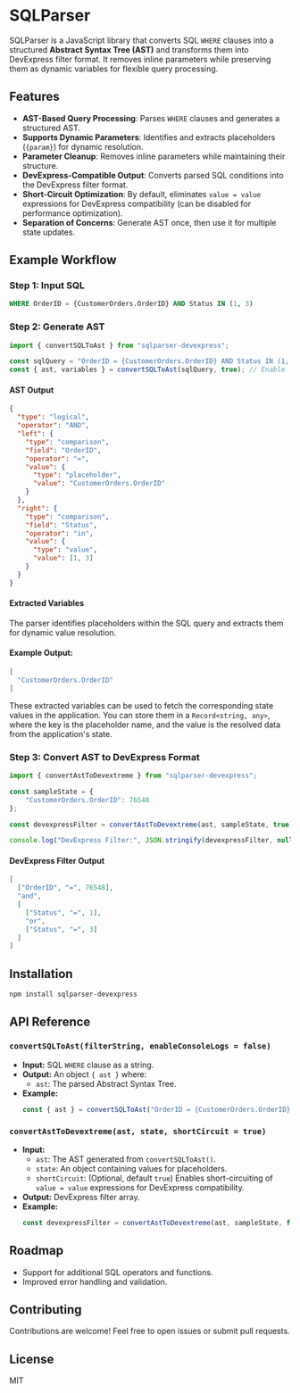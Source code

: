 # SQLParser

SQLParser is a JavaScript library that converts SQL `WHERE` clauses into a structured **Abstract Syntax Tree (AST)** and transforms them into DevExpress filter format. It removes inline parameters while preserving them as dynamic variables for flexible query processing.

## Features

- **AST-Based Query Processing**: Parses `WHERE` clauses and generates a structured AST.
- **Supports Dynamic Parameters**: Identifies and extracts placeholders (`{param}`) for dynamic resolution.
- **Parameter Cleanup**: Removes inline parameters while maintaining their structure.
- **DevExpress-Compatible Output**: Converts parsed SQL conditions into the DevExpress filter format.
- **Short-Circuit Optimization**: By default, eliminates `value = value` expressions for DevExpress compatibility (can be disabled for performance optimization).
- **Separation of Concerns**: Generate AST once, then use it for multiple state updates.

## Example Workflow

### **Step 1: Input SQL**

```sql
WHERE OrderID = {CustomerOrders.OrderID} AND Status IN (1, 3)
```

### **Step 2: Generate AST**

```javascript
import { convertSQLToAst } from "sqlparser-devexpress";

const sqlQuery = "OrderID = {CustomerOrders.OrderID} AND Status IN (1, 3)";
const { ast, variables } = convertSQLToAst(sqlQuery, true); // Enable logs
```

#### **AST Output**

```json
{
  "type": "logical",
  "operator": "AND",
  "left": {
    "type": "comparison",
    "field": "OrderID",
    "operator": "=",
    "value": {
      "type": "placeholder",
      "value": "CustomerOrders.OrderID"
    }
  },
  "right": {
    "type": "comparison",
    "field": "Status",
    "operator": "in",
    "value": {
      "type": "value",
      "value": [1, 3]
    }
  }
}
```

#### Extracted Variables  

The parser identifies placeholders within the SQL query and extracts them for dynamic value resolution.  

#### **Example Output:**  
```json
[
  "CustomerOrders.OrderID"
]
```  

These extracted variables can be used to fetch the corresponding state values in the application. You can store them in a `Record<string, any>`, where the key is the placeholder name, and the value is the resolved data from the application's state.



### **Step 3: Convert AST to DevExpress Format**

```javascript
import { convertAstToDevextreme } from "sqlparser-devexpress";

const sampleState = {
    "CustomerOrders.OrderID": 76548
};

const devexpressFilter = convertAstToDevextreme(ast, sampleState, true); // Short-circuit enabled (default)

console.log("DevExpress Filter:", JSON.stringify(devexpressFilter, null, 2));
```

#### **DevExpress Filter Output**

```json
[
  ["OrderID", "=", 76548],
  "and",
  [
    ["Status", "=", 1],
    "or",
    ["Status", "=", 3]
  ]
]
```

## Installation

```sh
npm install sqlparser-devexpress
```

## API Reference

### `convertSQLToAst(filterString, enableConsoleLogs = false)`

- **Input:** SQL `WHERE` clause as a string.
- **Output:** An object `{ ast }` where:
  - `ast`: The parsed Abstract Syntax Tree.
- **Example:**
  ```javascript
  const { ast } = convertSQLToAst("OrderID = {CustomerOrders.OrderID} AND Status IN (1, 3)");
  ```

### `convertAstToDevextreme(ast, state, shortCircuit = true)`

- **Input:**
  - `ast`: The AST generated from `convertSQLToAst()`.
  - `state`: An object containing values for placeholders.
  - `shortCircuit`: (Optional, default `true`) Enables short-circuiting of `value = value` expressions for DevExpress compatibility.
- **Output:** DevExpress filter array.
- **Example:**
  ```javascript
  const devexpressFilter = convertAstToDevextreme(ast, sampleState, false); // Disables short-circuiting
  ```

## Roadmap

- Support for additional SQL operators and functions.
- Improved error handling and validation.

## Contributing

Contributions are welcome! Feel free to open issues or submit pull requests.

## License

MIT